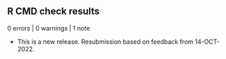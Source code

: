 ## R CMD check results

0 errors | 0 warnings | 1 note

* This is a new release. Resubmission based on feedback from 14-OCT-2022.

